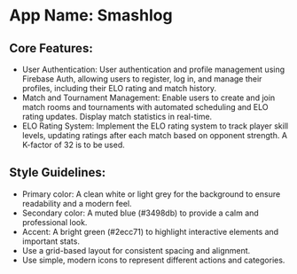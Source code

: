 # **App Name**: Smashlog

## Core Features:

- User Authentication: User authentication and profile management using Firebase Auth, allowing users to register, log in, and manage their profiles, including their ELO rating and match history.
- Match and Tournament Management: Enable users to create and join match rooms and tournaments with automated scheduling and ELO rating updates.  Display match statistics in real-time.
- ELO Rating System: Implement the ELO rating system to track player skill levels, updating ratings after each match based on opponent strength. A K-factor of 32 is to be used.

## Style Guidelines:

- Primary color: A clean white or light grey for the background to ensure readability and a modern feel.
- Secondary color: A muted blue (#3498db) to provide a calm and professional look.
- Accent: A bright green (#2ecc71) to highlight interactive elements and important stats.
- Use a grid-based layout for consistent spacing and alignment.
- Use simple, modern icons to represent different actions and categories.
